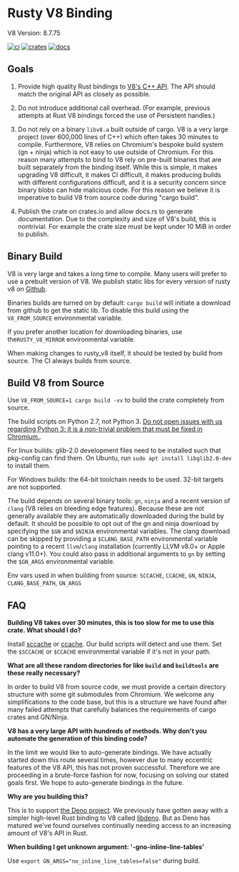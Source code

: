 # Rusty V8 Binding

V8 Version: 8.7.75

[![ci](https://github.com/denoland/rusty_v8/workflows/ci/badge.svg?branch=master)](https://github.com/denoland/rusty_v8/actions)
[![crates](https://img.shields.io/crates/v/rusty_v8.svg)](https://crates.io/crates/rusty_v8)
[![docs](https://docs.rs/rusty_v8/badge.svg)](https://docs.rs/rusty_v8)

## Goals

1. Provide high quality Rust bindings to [V8's C++
   API](https://cs.chromium.org/chromium/src/v8/include/v8.h). The API should
   match the original API as closely as possible.

2. Do not introduce additional call overhead. (For example, previous attempts at
   Rust V8 bindings forced the use of Persistent handles.)

3. Do not rely on a binary `libv8.a` built outside of cargo. V8 is a very large
   project (over 600,000 lines of C++) which often takes 30 minutes to compile.
   Furthermore, V8 relies on Chromium's bespoke build system (gn + ninja) which is
   not easy to use outside of Chromium. For this reason many attempts to bind to V8
   rely on pre-built binaries that are built separately from the binding itself.
   While this is simple, it makes upgrading V8 difficult, it makes CI difficult, it
   makes producing builds with different configurations difficult, and it is a
   security concern since binary blobs can hide malicious code. For this reason we
   believe it is imperative to build V8 from source code during "cargo build".

4. Publish the crate on crates.io and allow docs.rs to generate documentation.
   Due to the complexity and size of V8's build, this is nontrivial. For example
   the crate size must be kept under 10 MiB in order to publish.

## Binary Build

V8 is very large and takes a long time to compile. Many users will prefer to use
a prebuilt version of V8. We publish static libs for every version of rusty v8
on [Github](https://github.com/denoland/rusty_v8/releases).

Binaries builds are turned on by default: `cargo build` will initiate a download
from github to get the static lib. To disable this build using the
`V8_FROM_SOURCE` environmental variable.

If you prefer another location for downloading binaries,
use the`RUSTY_V8_MIRROR` environmental variable.

When making changes to rusty_v8 itself, it should be tested by build from
source. The CI always builds from source.

## Build V8 from Source

Use `V8_FROM_SOURCE=1 cargo build -vv` to build the crate completely from
source.

The build scripts on Python 2.7, not Python 3. [Do not open issues with us
regarding Python 3; it is a non-trivial problem that must be fixed in
Chromium.](https://bugs.chromium.org/p/chromium/issues/detail?id=942720).

For linux builds: glib-2.0 development files need to be installed such that
pkg-config can find them. On Ubuntu, run `sudo apt install libglib2.0-dev` to
install them.

For Windows builds: the 64-bit toolchain needs to be used. 32-bit targets are
not supported.

The build depends on several binary tools: `gn`, `ninja` and a recent version
of `clang` (V8 relies on bleeding edge features). Because these are not
generally available they are automatically downloaded during the build by default.
It should be possible to opt out of the gn and ninja download by specifying the
`$GN` and `$NINJA` environmental variables. The clang download can be skipped by
providing a `$CLANG_BASE_PATH` environmental variable pointing to a recent
`llvm`/`clang` installation (currently LLVM v8.0+ or Apple clang v11.0+).
You could also pass in additional arguments to `gn` by setting the `$GN_ARGS`
environmental variable.

Env vars used in when building from source: `SCCACHE`, `CCACHE`, `GN`, `NINJA`,
`CLANG_BASE_PATH`, `GN_ARGS`

## FAQ

**Building V8 takes over 30 minutes, this is too slow for me to use this crate.
What should I do?**

Install [sccache](https://github.com/mozilla/sccache) or
[ccache](https://ccache.dev/). Our build scripts will detect and use them. Set
the `$SCCACHE` or `$CCACHE` environmental variable if it's not in your path.

**What are all these random directories for like `build` and `buildtools` are
these really necessary?**

In order to build V8 from source code, we must provide a certain directory
structure with some git submodules from Chromium. We welcome any simplifications
to the code base, but this is a structure we have found after many failed
attempts that carefully balances the requirements of cargo crates and
GN/Ninja.

**V8 has a very large API with hundreds of methods. Why don't you automate the
generation of this binding code?**

In the limit we would like to auto-generate bindings. We have actually started
down this route several times, however due to many eccentric features of the V8
API, this has not proven successful. Therefore we are proceeding in a
brute-force fashion for now, focusing on solving our stated goals first. We hope
to auto-generate bindings in the future.

**Why are you building this?**

This is to support [the Deno project](https://deno.land/). We previously have
gotten away with a simpler high-level Rust binding to V8 called
[libdeno](https://github.com/denoland/deno/tree/32937251315493ef2c3b42dd29340e8a34501aa4/core/libdeno).
But as Deno has matured we've found ourselves continually needing access to an
increasing amount of V8's API in Rust.

**When building I get unknown argument: '-gno-inline-line-tables'**

Use `export GN_ARGS="no_inline_line_tables=false"` during build.
